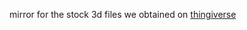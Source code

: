 mirror for the stock 3d files we obtained on [thingiverse](https://www.thingiverse.com/thing:1805621)
